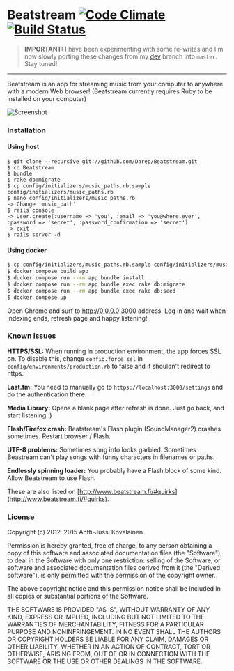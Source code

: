 # Beatstream [![Code Climate](https://codeclimate.com/github/Darep/Beatstream/badges/gpa.svg)](https://codeclimate.com/github/Darep/Beatstream) [![Build Status](https://travis-ci.org/Darep/Beatstream.svg?branch=master)](https://travis-ci.org/Darep/Beatstream)

> **IMPORTANT:** I have been experimenting with some re-writes and I'm now slowly porting these changes from my [dev](https://github.com/Darep/Beatstream/tree/dev) branch into `master`. Stay tuned!

---

Beatstream is an app for streaming music from your computer to anywhere with a modern Web browser!
(Beatstream currently requires Ruby to be installed on your computer)

![Screenshot](http://i.imgur.com/oRGwu.png)

### Installation

#### Using host

    $ git clone --recursive git://github.com/Darep/Beatstream.git
    $ cd Beatstream
    $ bundle
    $ rake db:migrate
    $ cp config/initializers/music_paths.rb.sample config/initializers/music_paths.rb
    $ nano config/initializers/music_paths.rb
    -> Change 'music_path'
    $ rails console
    -> User.create(:username => 'you', :email => 'you@where.ever', :password => 'secret', :password_confirmation => 'secret')
    -> exit
    $ rails server -d

#### Using docker

```bash
$ cp config/initializers/music_paths.rb.sample config/initializers/music_paths.rb
$ docker compose build app
$ docker compose run --rm app bundle install
$ docker compose run --rm app bundle exec rake db:migrate
$ docker compose run --rm app bundle exec rake db:seed
$ docker compose up
```

Open Chrome and surf to http://0.0.0.0:3000 address. Log in and wait when indexing ends, refresh page and happy listening!


### Known issues

**HTTPS/SSL:** When running in production environment, the app forces SSL on. To disable this, change `config.force_ssl` in `config/environments/production.rb` to false and it shouldn't redirect to https.

**Last.fm:** You need to manually go to `https://localhost:3000/settings` and do the authentication there.

**Media Library:** Opens a blank page after refresh is done. Just go back, and start listening :)

**Flash/Firefox crash:** Beatstream's Flash plugin (SoundManager2) crashes sometimes. Restart browser / Flash.

**UTF-8 problems:** Sometimes song info looks garbled. Sometimes Beastream can't play songs with funny characters in filenames or paths.

**Endlessly spinning loader:** You probably have a Flash block of some kind. Allow Beatstream to use Flash.

These are also listed on [http://www.beatstream.fi/#quirks](http://www.beatstream.fi/#quirks).

### License

Copyright (c) 2012&ndash;2015 Antti-Jussi Kovalainen

Permission is hereby granted, free of charge, to any person obtaining
a copy of this software and associated documentation files (the
"Software"), to deal in the Software with only one restriction: selling
of the Software, or software and associated documentation files derived from it (the
"Derived software"), is only permitted with the
permission of the copyright owner.

The above copyright notice and this permission notice shall be included
in all copies or substantial portions of the Software.

THE SOFTWARE IS PROVIDED "AS IS", WITHOUT WARRANTY OF ANY KIND,
EXPRESS OR IMPLIED, INCLUDING BUT NOT LIMITED TO THE WARRANTIES OF
MERCHANTABILITY, FITNESS FOR A PARTICULAR PURPOSE AND NONINFRINGEMENT.
IN NO EVENT SHALL THE AUTHORS OR COPYRIGHT HOLDERS BE LIABLE FOR ANY
CLAIM, DAMAGES OR OTHER LIABILITY, WHETHER IN AN ACTION OF CONTRACT,
TORT OR OTHERWISE, ARISING FROM, OUT OF OR IN CONNECTION WITH THE
SOFTWARE OR THE USE OR OTHER DEALINGS IN THE SOFTWARE.
